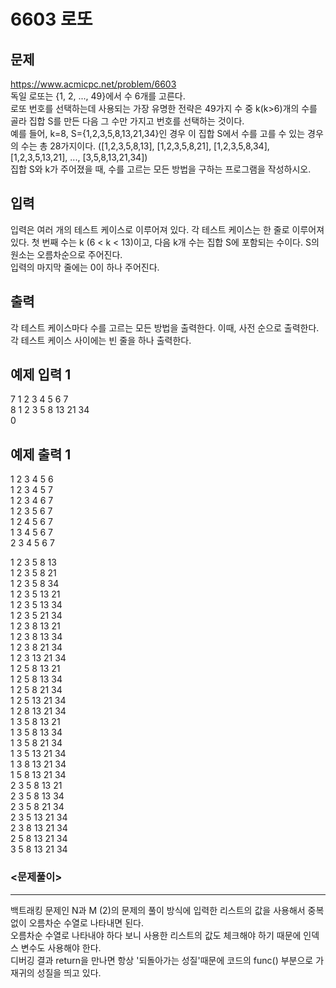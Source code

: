 # 6603 로또

## 문제
https://www.acmicpc.net/problem/6603  
독일 로또는 {1, 2, ..., 49}에서 수 6개를 고른다.  
로또 번호를 선택하는데 사용되는 가장 유명한 전략은 49가지 수 중 k(k>6)개의 수를 골라 집합 S를 만든 다음 그 수만 가지고 번호를 선택하는 것이다.  
예를 들어, k=8, S={1,2,3,5,8,13,21,34}인 경우 이 집합 S에서 수를 고를 수 있는 경우의 수는 총 28가지이다. ([1,2,3,5,8,13], [1,2,3,5,8,21], [1,2,3,5,8,34], [1,2,3,5,13,21], ..., [3,5,8,13,21,34])  
집합 S와 k가 주어졌을 때, 수를 고르는 모든 방법을 구하는 프로그램을 작성하시오.

## 입력
입력은 여러 개의 테스트 케이스로 이루어져 있다. 각 테스트 케이스는 한 줄로 이루어져 있다. 첫 번째 수는 k (6 < k < 13)이고, 다음 k개 수는 집합 S에 포함되는 수이다. S의 원소는 오름차순으로 주어진다.  
입력의 마지막 줄에는 0이 하나 주어진다. 

## 출력
각 테스트 케이스마다 수를 고르는 모든 방법을 출력한다. 이때, 사전 순으로 출력한다.  
각 테스트 케이스 사이에는 빈 줄을 하나 출력한다.

## 예제 입력 1
7 1 2 3 4 5 6 7  
8 1 2 3 5 8 13 21 34  
0

## 예제 출력 1
1 2 3 4 5 6  
1 2 3 4 5 7  
1 2 3 4 6 7  
1 2 3 5 6 7  
1 2 4 5 6 7  
1 3 4 5 6 7  
2 3 4 5 6 7  

1 2 3 5 8 13  
1 2 3 5 8 21  
1 2 3 5 8 34  
1 2 3 5 13 21  
1 2 3 5 13 34  
1 2 3 5 21 34  
1 2 3 8 13 21  
1 2 3 8 13 34  
1 2 3 8 21 34  
1 2 3 13 21 34  
1 2 5 8 13 21  
1 2 5 8 13 34  
1 2 5 8 21 34  
1 2 5 13 21 34  
1 2 8 13 21 34  
1 3 5 8 13 21  
1 3 5 8 13 34  
1 3 5 8 21 34  
1 3 5 13 21 34  
1 3 8 13 21 34  
1 5 8 13 21 34  
2 3 5 8 13 21  
2 3 5 8 13 34  
2 3 5 8 21 34  
2 3 5 13 21 34  
2 3 8 13 21 34  
2 5 8 13 21 34  
3 5 8 13 21 34  

### <문제풀이>
- - -
백트래킹 문제인 N과 M (2)의 문제의 풀이 방식에 입력한 리스트의 값을 사용해서 중복 없이 오름차순 수열로 나타내면 된다.  
오름차순 수열로 나타내야 하다 보니 사용한 리스트의 값도 체크해야 하기 때문에 인덱스 변수도 사용해야 한다.  
디버깅 결과 return을 만나면 항상 '되돌아가는 성질'때문에 코드의 func() 부분으로 가 재귀의 성질을 띄고 있다. 
